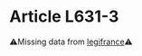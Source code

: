 # Article L631-3

⚠️Missing data from [legifrance](https://www.legifrance.gouv.fr/codes/article_lc/LEGIARTI000006238073)⚠️